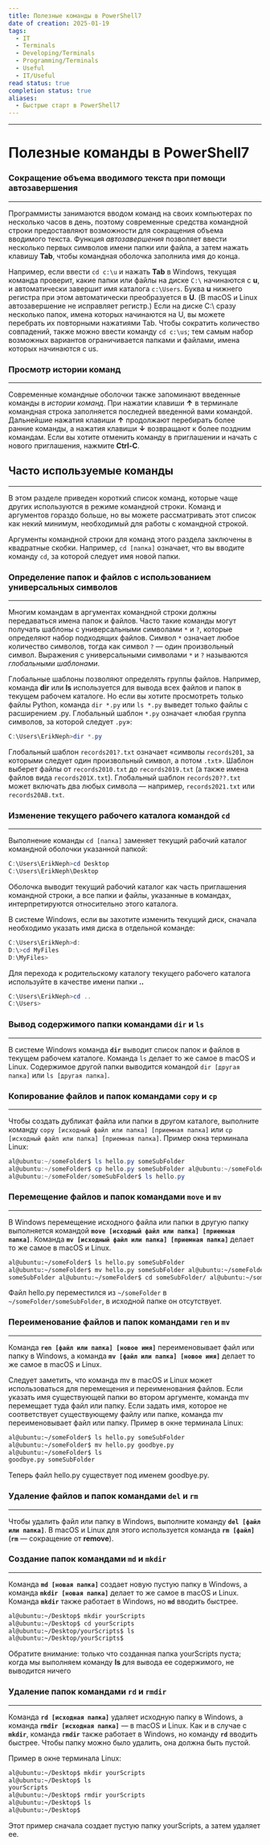 ```yaml
---
title: Полезные команды в PowerShell7
date of creation: 2025-01-19
tags:
  - IT
  - Terminals
  - Developing/Terminals
  - Programming/Terminals
  - Useful
  - IT/Useful
read status: true
completion status: true
aliases:
  - Быстрые старт в PowerShell7
---
```

---
# Полезные команды в PowerShell7


### Сокращение объема вводимого текста при помощи автозавершения
---

Программисты занимаются вводом команд на своих компьютерах по несколько часов в день, поэтому современные средства командной строки предоставляют возможности для сокращения объема вводимого текста. Функция *автозавершения* позволяет ввести несколько первых символов имени папки или файла, а затем нажать клавишу **Tab**, чтобы командная оболочка заполнила имя до конца.

Например, если ввести `cd c:\u` и нажать **Tab** в Windows, текущая команда проверит, какие папки или файлы на диске `C:\` начинаются с **u**, и автоматически завершит имя каталога `c:\Users`. Буква **u** нижнего регистра при этом автоматически преобразуется в **U**. (В macOS и Linux автозавершение не исправляет регистр.) Если на диске C:\ сразу несколько папок, имена которых начинаются на U, вы можете перебрать их повторными нажатиями Tab. Чтобы сократить количество совпадений, также можно ввести команду `cd c:\us`; тем самым набор возможных вариантов ограничивается папками и файлами, имена которых начинаются с us.


### Просмотр истории команд
---

Современные командные оболочки также запоминают введенные команды в *истории команд*. При нажатии клавиши **↑** в терминале командная строка заполняется последней введенной вами командой. Дальнейшие нажатия клавиши **↑** продолжают перебирать более ранние команды, а нажатия клавиши **↓** возвращают к более поздним командам. Если вы хотите отменить команду в приглашении и начать с нового приглашения, нажмите **Ctrl-C**.



## Часто используемые команды
---

В этом разделе приведен короткий список команд, которые чаще других используются в режиме командной строки. Команд и аргументов гораздо больше, но вы можете рассматривать этот список как некий минимум, необходимый для работы с командной строкой.

Аргументы командной строки для команд этого раздела заключены в квадратные скобки. Например, `cd [папка]` означает, что вы вводите команду `cd`, за которой следует имя новой папки.

### Определение папок и файлов с использованием универсальных символов
---

Многим командам в аргументах командной строки должны передаваться имена папок и файлов. Часто такие команды могут получать шаблоны с универсальными символами `*` и `?`, которые определяют набор подходящих файлов. Символ `*` означает любое количество символов, тогда как символ `?` — один произвольный символ. Выражения с универсальными символами `*` и `?` называются *глобальными шаблонами*.

Глобальные шаблоны позволяют определять группы файлов. Например, команда **dir** или **ls** используется для вывода всех файлов и папок в текущем рабочем каталоге. Но если вы хотите просмотреть только файлы Python, команда `dir *.py` или `ls *.py` выведет только файлы с расширением .py. Глобальный шаблон `*.py` означает «любая группа символов, за которой следует `.py`»:

```PowerShell
C:\Users\ErikNeph>dir *.py
```

Глобальный шаблон `records201?.txt` означает «символы `records201`, за которыми следует один произвольный символ, а потом `.txt`». Шаблон выберет файлы от `records2010.txt` до `records2019.txt` (а также имена файлов вида `records201X.txt`). Глобальный шаблон `records20??.txt` может включать два любых символа — например, `records2021.txt` или `records20AB.txt`.


### Изменение текущего рабочего каталога командой **`cd`**
---

Выполнение команды `cd [папка]` заменяет текущий рабочий каталог командной оболочки указанной папкой:

```PowerShell
C:\Users\ErikNeph>cd Desktop
C:\Users\ErikNeph\Desktop
```

Оболочка выводит текущий рабочий каталог как часть приглашения командной строки, а все папки и файлы, указанные в командах, интерпретируются относительно этого каталога.

В системе Windows, если вы захотите изменить текущий диск, сначала необходимо указать имя диска в отдельной команде:

```PowerShell
C:\Users\ErikNeph>d:
D:\>cd MyFiles
D:\MyFiles>
```
Для перехода к родительскому каталогу текущего рабочего каталога используйте в качестве имени папки **..**

```PowerShell
C:\Users\ErikNeph>cd ..
C:\Users>
```


### Вывод содержимого папки командами **`dir`** и **`ls`**
---

В системе Windows команда **`dir`** выводит список папок и файлов в текущем рабочем каталоге. Команда `ls` делает то же самое в macOS и Linux. Содержимое другой папки выводится командой `dir [другая папка]` или `ls [другая папка]`.


### Копирование файлов и папок командами **`copy`** и **`cp`**
---

Чтобы создать дубликат файла или папки в другом каталоге, выполните команду `copy [исходный файл или папка] [приемная папка]` или `cp [исходный файл или папка] [приемная папка]`. Пример окна терминала Linux:

```PowerShell
al@ubuntu:~/someFolder$ ls hello.py someSubFolder
al@ubuntu:~/someFolder$ cp hello.py someSubFolder al@ubuntu:~/someFolder$ cd someSubFolder
al@ubuntu:~/someFolder/someSubFolder$ ls hello.py
```


### Перемещение файлов и папок командами **`move`** и **`mv`**
---

В Windows перемещение исходного файла или папки в другую папку выполняется командой **`move [исходный файл или папка] [приемная папка]`**. Команда **`mv [исходный файл или папка] [приемная папка]`** делает то же самое в macOS и Linux.

```bash
al@ubuntu:~/someFolder$ ls hello.py someSubFolder
al@ubuntu:~/someFolder$ mv hello.py someSubFolder al@ubuntu:~/someFolder$ ls
someSubFolder al@ubuntu:~/someFolder$ cd someSubFolder/ al@ubuntu:~/someFolder/someSubFolder$ ls hello.py
```

Файл hello.py переместился из `~/someFolder` в `~/someFolder/someSubFolder`, в исходной папке он отсутствует.


### Переименование файлов и папок командами **`ren`** и **`mv`**
---

Команда **`ren [файл или папка] [новое имя]`** переименовывает файл или папку в Windows, а команда **`mv [файл или папка] [новое имя]`** делает то же самое в macOS и Linux.

Следует заметить, что команда mv в macOS и Linux может использоваться для перемещения и переименования файлов. Если указать имя существующей папки во втором аргументе, команда mv перемещает туда файл или папку. Если задать имя, которое не соответствует существующему файлу или папке, команда mv переименовывает файл или папку. Пример в окне терминала Linux:

```bash
al@ubuntu:~/someFolder$ ls hello.py someSubFolder
al@ubuntu:~/someFolder$ mv hello.py goodbye.py
al@ubuntu:~/someFolder$ ls
goodbye.py someSubFolder
```

Теперь файл hello.py существует под именем goodbye.py.


### Удаление файлов и папок командами **`del`** и **`rm`**
---

Чтобы удалить файл или папку в Windows, выполните команду **`del [файл или папка]`**. В macOS и Linux для этого используется команда **`rm [файл]`** (**`rm`** — сокращение от **remove**).


### Создание папок командами **`md`** и **`mkdir`**
---

Команда **`md [новая папка]`** создает новую пустую папку в Windows, а команда **`mkdir [новая папка]`** делает то же самое в macOS и Linux. Команда **`mkdir`** также работает в Windows, но **`md`** вводить быстрее.

```bash
al@ubuntu:~/Desktop$ mkdir yourScripts
al@ubuntu:~/Desktop$ cd yourScripts
al@ubuntu:~/Desktop/yourScripts$ ls
al@ubuntu:~/Desktop/yourScripts$
```

Обратите внимание: только что созданная папка yourScripts пуста; когда мы выполняем команду **ls** для вывода ее содержимого, не выводится ничего


### Удаление папок командами **`rd`** и **`rmdir`**
---

Команда **`rd [исходная папка]`** удаляет исходную папку в Windows, а команда **`rmdir [исходная папка]`** — в macOS и Linux. Как и в случае с **`mkdir`**, команда **`rmdir`** также работает в Windows, но команду **`rd`** вводить быстрее. Чтобы папку можно было удалить, она должна быть пустой.

Пример в окне терминала Linux:

```bash
al@ubuntu:~/Desktop$ mkdir yourScripts
al@ubuntu:~/Desktop$ ls
yourScripts 
al@ubuntu:~/Desktop$ rmdir yourScripts 
al@ubuntu:~/Desktop$ ls
al@ubuntu:~/Desktop$
```

Этот пример сначала создает пустую папку yourScripts, а затем удаляет ее.
